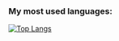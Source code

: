 ### My most used languages:
[![Top Langs](https://github-readme-stats-git-masterrstaa-rickstaa.vercel.app/api/top-langs/?username=Logannford)](https://github.com/anuraghazra/github-readme-stats)


<!--
**Logannford/Logannford** is a ✨ _special_ ✨ repository because its `README.md` (this file) appears on your GitHub profile.

Here are some ideas to get you started:

- 🔭 I’m currently working on ...
- 🌱 I’m currently learning ...
- 👯 I’m looking to collaborate on ...
- 🤔 I’m looking for help with ...
- 💬 Ask me about ...
- 📫 How to reach me: ...
- 😄 Pronouns: ...
- ⚡ Fun fact: ...
-->
